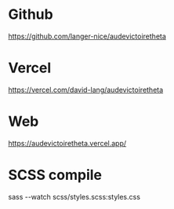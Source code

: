 # Github
https://github.com/langer-nice/audevictoiretheta

# Vercel
https://vercel.com/david-lang/audevictoiretheta

# Web 
https://audevictoiretheta.vercel.app/ 

# SCSS compile
sass --watch scss/styles.scss:styles.css